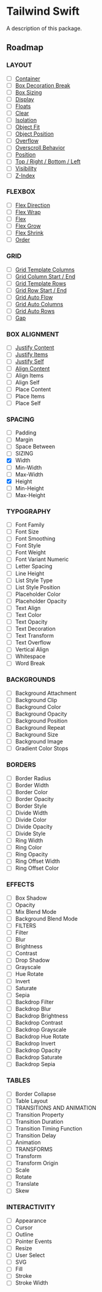 # Tailwind Swift

A description of this package.

## Roadmap

### LAYOUT

- [ ] [Container](https://tailwindcss.com/docs/container)
- [ ] [Box Decoration Break](https://tailwindcss.com/docs/box-decoration-break)
- [ ] [Box Sizing](https://tailwindcss.com/docs/box-sizing)
- [ ] [Display](https://tailwindcss.com/docs/display)
- [ ] [Floats](https://tailwindcss.com/docs/floats)
- [ ] [Clear](https://tailwindcss.com/docs/clear)
- [ ] [Isolation](https://tailwindcss.com/docs/isolation)
- [ ] [Object Fit](https://tailwindcss.com/docs/object-fit)
- [ ] [Object Position](https://tailwindcss.com/docs/object-position)
- [ ] [Overflow](https://tailwindcss.com/docs/overflow)
- [ ] [Overscroll Behavior](https://tailwindcss.com/docs/overscroll-behavior)
- [ ] [Position](https://tailwindcss.com/docs/position)
- [ ] [Top / Right / Bottom / Left](https://tailwindcss.com/docs/top-right-bottom-left)
- [ ] [Visibility](https://tailwindcss.com/docs/visibility)
- [ ] [Z-Index](https://tailwindcss.com/docs/z-index)

### FLEXBOX

- [ ] [Flex Direction](https://tailwindcss.com/docs/flex-direction)
- [ ] [Flex Wrap](https://tailwindcss.com/docs/flex-wrap)
- [ ] [Flex](https://tailwindcss.com/docs/flex)
- [ ] [Flex Grow](https://tailwindcss.com/docs/flex-grow)
- [ ] [Flex Shrink](https://tailwindcss.com/docs/flex-shrink)
- [ ] [Order](https://tailwindcss.com/docs/order)

### GRID

- [ ] [Grid Template Columns](https://tailwindcss.com/docs/grid-template-columns)
- [ ] [Grid Column Start / End](https://tailwindcss.com/docs/grid-column)
- [ ] [Grid Template Rows](https://tailwindcss.com/docs/grid-template-rows)
- [ ] [Grid Row Start / End](https://tailwindcss.com/docs/grid-row)
- [ ] [Grid Auto Flow](https://tailwindcss.com/docs/grid-auto-flow)
- [ ] [Grid Auto Columns](https://tailwindcss.com/docs/grid-auto-columns)
- [ ] [Grid Auto Rows](https://tailwindcss.com/docs/grid-auto-rows)
- [ ] [Gap](https://tailwindcss.com/docs/gap)

### BOX ALIGNMENT

- [ ] [Justify Content](https://tailwindcss.com/docs/justify-content)
- [ ] [Justify Items](https://tailwindcss.com/docs/justify-items)
- [ ] [Justify Self](https://tailwindcss.com/docs/justify-self)
- [ ] [Align Content](https://tailwindcss.com/docs/align-content)
- [ ] Align Items
- [ ] Align Self
- [ ] Place Content
- [ ] Place Items
- [ ] Place Self

### SPACING

- [ ] Padding
- [ ] Margin
- [ ] Space Between
- [ ] SIZING
- [x] Width
- [ ] Min-Width
- [ ] Max-Width
- [x] Height
- [ ] Min-Height
- [ ] Max-Height

### TYPOGRAPHY

- [ ] Font Family
- [ ] Font Size
- [ ] Font Smoothing
- [ ] Font Style
- [ ] Font Weight
- [ ] Font Variant Numeric
- [ ] Letter Spacing
- [ ] Line Height
- [ ] List Style Type
- [ ] List Style Position
- [ ] Placeholder Color
- [ ] Placeholder Opacity
- [ ] Text Align
- [ ] Text Color
- [ ] Text Opacity
- [ ] Text Decoration
- [ ] Text Transform
- [ ] Text Overflow
- [ ] Vertical Align
- [ ] Whitespace
- [ ] Word Break

### BACKGROUNDS

- [ ] Background Attachment
- [ ] Background Clip
- [ ] Background Color
- [ ] Background Opacity
- [ ] Background Position
- [ ] Background Repeat
- [ ] Background Size
- [ ] Background Image
- [ ] Gradient Color Stops

### BORDERS

- [ ] Border Radius
- [ ] Border Width
- [ ] Border Color
- [ ] Border Opacity
- [ ] Border Style
- [ ] Divide Width
- [ ] Divide Color
- [ ] Divide Opacity
- [ ] Divide Style
- [ ] Ring Width
- [ ] Ring Color
- [ ] Ring Opacity
- [ ] Ring Offset Width
- [ ] Ring Offset Color

### EFFECTS

- [ ] Box Shadow
- [ ] Opacity
- [ ] Mix Blend Mode
- [ ] Background Blend Mode
- [ ] FILTERS
- [ ] Filter
- [ ] Blur
- [ ] Brightness
- [ ] Contrast
- [ ] Drop Shadow
- [ ] Grayscale
- [ ] Hue Rotate
- [ ] Invert
- [ ] Saturate
- [ ] Sepia
- [ ] Backdrop Filter
- [ ] Backdrop Blur
- [ ] Backdrop Brightness
- [ ] Backdrop Contrast
- [ ] Backdrop Grayscale
- [ ] Backdrop Hue Rotate
- [ ] Backdrop Invert
- [ ] Backdrop Opacity
- [ ] Backdrop Saturate
- [ ] Backdrop Sepia

### TABLES

- [ ] Border Collapse
- [ ] Table Layout
- [ ] TRANSITIONS AND ANIMATION
- [ ] Transition Property
- [ ] Transition Duration
- [ ] Transition Timing Function
- [ ] Transition Delay
- [ ] Animation
- [ ] TRANSFORMS
- [ ] Transform
- [ ] Transform Origin
- [ ] Scale
- [ ] Rotate
- [ ] Translate
- [ ] Skew

### INTERACTIVITY

- [ ] Appearance
- [ ] Cursor
- [ ] Outline
- [ ] Pointer Events
- [ ] Resize
- [ ] User Select
- [ ] SVG
- [ ] Fill
- [ ] Stroke
- [ ] Stroke Width
